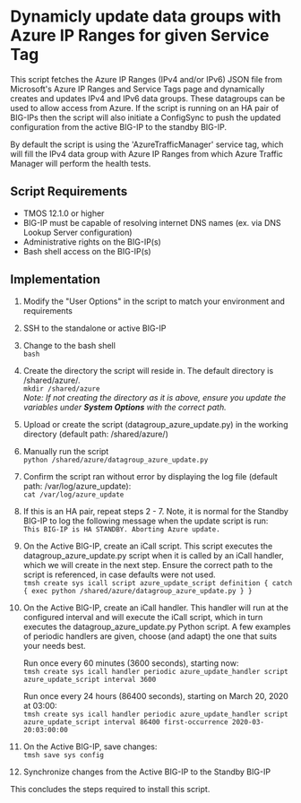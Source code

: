 # Dynamicly update data groups with Azure IP Ranges for given Service Tag

This script fetches the Azure IP Ranges (IPv4 and/or IPv6) JSON file from Microsoft's Azure IP Ranges and Service Tags page and dynamically creates and updates IPv4 and IPv6 data groups. These datagroups can be used to allow access from Azure. If the script is running on an HA pair of BIG-IPs then the script will also initiate a ConfigSync to push the updated configuration from the active BIG-IP to the standby BIG-IP.

By default the script is using the 'AzureTrafficManager' service tag, which will fill the IPv4 data group with Azure IP Ranges from which Azure Traffic Manager will perform the health tests.

## Script Requirements
* TMOS 12.1.0 or higher
* BIG-IP must be capable of resolving internet DNS names (ex. via DNS Lookup Server configuration)
* Administrative rights on the BIG-IP(s)
* Bash shell access on the BIG-IP(s)

## Implementation

1. Modify the "User Options" in the script to match your environment and requirements
2. SSH to the standalone or active BIG-IP
3. Change to the bash shell  
  `bash`
4. Create the directory the script will reside in. The default directory is /shared/azure/.  
  `mkdir /shared/azure`  
  *Note: If not creating the directory as it is above, ensure you update the variables under **System Options** with the correct path.*
5. Upload or create the script (datagroup_azure_update.py) in the working directory (default path: /shared/azure/)
6. Manually run the script  
  `python /shared/azure/datagroup_azure_update.py`
7. Confirm the script ran without error by displaying the log file (default path: /var/log/azure_update):  
  `cat /var/log/azure_update`
8. If this is an HA pair, repeat steps 2 - 7. Note, it is normal for the Standby BIG-IP to log the following message when the update script is run:  
 `This BIG-IP is HA STANDBY. Aborting Azure update.`
9. On the Active BIG-IP, create an iCall script. This script executes the datagroup_azure_update.py script when it is called by an iCall handler, which we will create in the next step. Ensure the correct path to the script is referenced, in case defaults were not used.  
 `tmsh create sys icall script azure_update_script definition { catch { exec python /shared/azure/datagroup_azure_update.py } }`
10. On the Active BIG-IP, create an iCall handler. This handler will run at the configured interval and will execute the iCall script, which in turn executes the datagroup_azure_update.py Python script. A few examples of periodic handlers are given, choose (and adapt) the one that suits your needs best.  

    Run once every 60 minutes (3600 seconds), starting now:  
    `tmsh create sys icall handler periodic azure_update_handler script azure_update_script interval 3600`  
 
    Run once every 24 hours (86400 seconds), starting on March 20, 2020 at 03:00:  
    `tmsh create sys icall handler periodic azure_update_handler script azure_update_script interval 86400 first-occurrence 2020-03-20:03:00:00`

11. On the Active BIG-IP, save changes:  
  `tmsh save sys config`
12. Synchronize changes from the Active BIG-IP to the Standby BIG-IP

This concludes the steps required to install this script.
